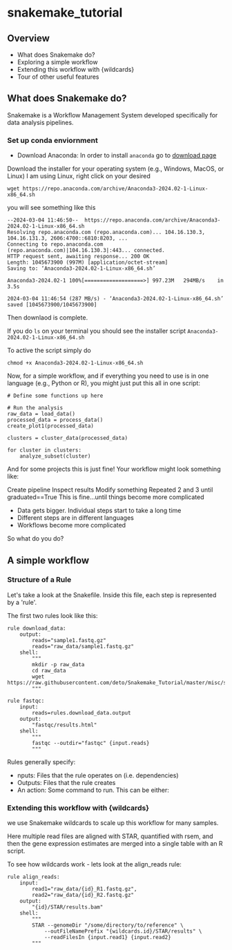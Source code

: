 # snakemake_tutorial

## Overview

- What does Snakemake do?
- Exploring a simple workflow
- Extending this workflow with {wildcards}
- Tour of other useful features

## What does Snakemake do?

Snakemake is a Workflow Management System developed specifically for data analysis pipelines.


### Set up conda enviornment
- Download Anaconda:
In order to install ```anaconda``` go to [download page](https://www.anaconda.com/download)
 
Download the installer for your operating system (e.g., Windows, MacOS, or Linux)
I am using Linux, right click on your desired 

```
wget https://repo.anaconda.com/archive/Anaconda3-2024.02-1-Linux-x86_64.sh

```

you will see something like this 

```
--2024-03-04 11:46:50--  https://repo.anaconda.com/archive/Anaconda3-2024.02-1-Linux-x86_64.sh
Resolving repo.anaconda.com (repo.anaconda.com)... 104.16.130.3, 104.16.131.3, 2606:4700::6810:8203, ...
Connecting to repo.anaconda.com (repo.anaconda.com)|104.16.130.3|:443... connected.
HTTP request sent, awaiting response... 200 OK
Length: 1045673900 (997M) [application/octet-stream]
Saving to: ‘Anaconda3-2024.02-1-Linux-x86_64.sh’

Anaconda3-2024.02-1 100%[===================>] 997.23M   294MB/s    in 3.5s    

2024-03-04 11:46:54 (287 MB/s) - ‘Anaconda3-2024.02-1-Linux-x86_64.sh’ saved [1045673900/1045673900]
```
Then downlaod is complete. 

If you do ```ls``` on your terminal you should see the installer script ```Anaconda3-2024.02-1-Linux-x86_64.sh ```
 
To active the script simply do

```
chmod +x Anaconda3-2024.02-1-Linux-x86_64.sh
```



Now, for a simple workflow, and if everything you need to use is in one language (e.g., Python or R), you might just put this all in one script:

```
# Define some functions up here

# Run the analysis
raw_data = load_data()
processed_data = process_data()
create_plot1(processed_data)

clusters = cluster_data(processed_data)

for cluster in clusters:
    analyze_subset(cluster)

```

And for some projects this is just fine!
Your workflow might look something like:

Create pipeline
Inspect results
Modify something
Repeated 2 and 3 until graduated==True
This is fine...until things become more complicated

- Data gets bigger. Individual steps start to take a long time
- Different steps are in different languages
- Workflows become more complicated

So what do you do?


## A simple workflow

### Structure of a Rule

Let's take a look at the Snakefile. Inside this file, each step is represented by a 'rule'.

The first two rules look like this:

```
rule download_data:
    output:
        reads="sample1.fastq.gz"
        reads="raw_data/sample1.fastq.gz"
    shell:
        """
        mkdir -p raw_data
        cd raw_data
        wget https://raw.githubusercontent.com/deto/Snakemake_Tutorial/master/misc/sample1.fastq.gz
        """

rule fastqc:
    input:
        reads=rules.download_data.output
    output:
        "fastqc/results.html"
    shell:
        """
        fastqc --outdir="fastqc" {input.reads}
        """
```

Rules generally specify:

- nputs: Files that the rule operates on (i.e. dependencies)
- Outputs: Files that the rule creates
- An action: Some command to run. This can be either:







### Extending this workflow with {wildcards}

we use Snakemake wildcards to scale up this workflow for many samples.

Here multiple read files are aligned with STAR, quantified with rsem, and then the gene expression estimates are merged into a single table with an R script.

To see how wildcards work - lets look at the align_reads rule:

```
rule align_reads:
    input:
        read1="raw_data/{id}_R1.fastq.gz",
        read2="raw_data/{id}_R2.fastq.gz"
    output:
        "{id}/STAR/results.bam"
    shell:
        """
        STAR --genomeDir "/some/directory/to/reference" \
            --outFileNamePrefix "{wildcards.id}/STAR/results" \
            --readFilesIn {input.read1} {input.read2}
        """
```


